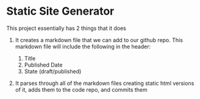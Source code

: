 # Static Site Generator

This project essentially has 2 things that it does

1. It creates a markdown file that we can add to our github repo. This markdown file will include the following in the header:

	1. Title
	2. Published Date
	3. State (draft/published)

2. It parses through all of the markdown files creating static html versions of it, adds them to the code repo, and commits them